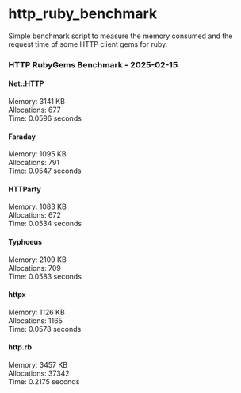 # http_ruby_benchmark

Simple benchmark script to measure the memory consumed and the request time of some HTTP client gems for ruby.

<!-- benchmark-results -->

### HTTP RubyGems Benchmark - 2025-02-15
#### Net::HTTP
Memory: 3141 KB <br />Allocations: 677 <br />Time: 0.0596 seconds 
#### Faraday
Memory: 1095 KB <br />Allocations: 791 <br />Time: 0.0547 seconds 
#### HTTParty
Memory: 1083 KB <br />Allocations: 672 <br />Time: 0.0534 seconds 
#### Typhoeus
Memory: 2109 KB <br />Allocations: 709 <br />Time: 0.0583 seconds 
#### httpx
Memory: 1126 KB <br />Allocations: 1165 <br />Time: 0.0578 seconds 
#### http.rb
Memory: 3457 KB <br />Allocations: 37342 <br />Time: 0.2175 seconds 
